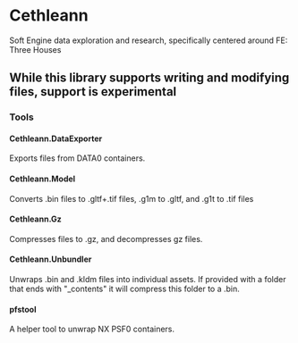 # Cethleann

Soft Engine data exploration and research, specifically centered around FE: Three Houses

## While this library supports writing and modifying files, support is experimental

### Tools

#### Cethleann.DataExporter

Exports files from DATA0 containers.

#### Cethleann.Model

Converts .bin files to .gltf+.tif files, .g1m to .gltf, and .g1t to .tif files

#### Cethleann.Gz

Compresses files to .gz, and decompresses gz files.

#### Cethleann.Unbundler

Unwraps .bin and .kldm files into individual assets. If provided with a folder that ends with "_contents" it will compress this folder to a .bin.

#### pfstool

A helper tool to unwrap NX PSF0 containers.
